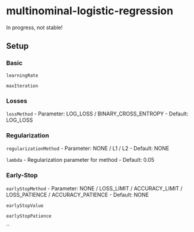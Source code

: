 # multinominal-logistic-regression

In progress, not stable!

## Setup

### Basic

`learningRate`

`maxIteration`

### Losses

`lossMethod` - Parameter: LOG_LOSS / BINARY_CROSS_ENTROPY - Default: LOG_LOSS

### Regularization

`regularizationMethod` - Parameter: NONE / L1 / L2 - Default: NONE

`lambda` - Regularization parameter for method - Default: 0.05

### Early-Stop

`earlyStopMethod` - Parameter: NONE / LOSS_LIMIT / ACCURACY_LIMIT / LOSS_PATIENCE / ACCURACY_PATIENCE - Default: NONE

`earlyStopValue`

`earlyStopPatience`

``


